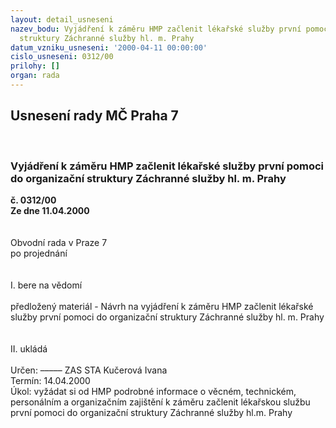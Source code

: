```yaml
---
layout: detail_usneseni
nazev_bodu: Vyjádření k záměru HMP začlenit lékařské služby první pomoci do organizační
  struktury Záchranné služby hl. m. Prahy
datum_vzniku_usneseni: '2000-04-11 00:00:00'
cislo_usneseni: 0312/00
prilohy: []
organ: rada
---
```

<div id="ucUsn_pList" class="usn">
	<span><h2>Usnesení rady MČ Praha 7 </h2>
<br></span><div class="standBody">
<span><h3>Vyjádření k záměru HMP začlenit lékařské služby první pomoci do organizační struktury Záchranné služby hl. m. Prahy</h3></span><div class="center">
		<strong>č. 0312/00</strong><br>
	</div>
<div class="center">
		<strong>Ze dne 11.04.2000</strong><br><br>
	</div>
<br>Obvodní rada v Praze 7<br>po projednání<br><br><br>I.	bere na vědomí<br><br> předložený materiál - Návrh na vyjádření k záměru HMP začlenit lékařské služby první pomoci do organizační struktury Záchranné služby hl. m. Prahy<br><br><br>II.	ukládá <br><br> Určen:	–––––	ZAS STA Kučerová Ivana<br>Termín: 14.04.2000<br>Úkol:	vyžádat si od HMP podrobné informace o věcném, technickém, personálním a organizačním zajištění k záměru začlenit lékařskou službu první pomoci do organizační struktury Záchranné služby hl.m. Prahy<br>    <br><br> <br>
</div>
</div>